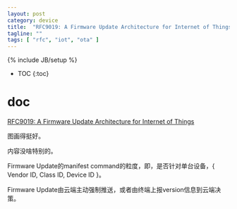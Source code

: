 ```yaml
---
layout: post
category: device
title:  "RFC9019: A Firmware Update Architecture for Internet of Things"
tagline: ""
tags: [ "rfc", "iot", "ota" ] 
---
```

{% include JB/setup %}

* TOC
{:toc}

# doc 

[RFC9019: A Firmware Update Architecture for Internet of Things](https://datatracker.ietf.org/doc/html/rfc9019)

图画得挺好。

内容没啥特别的。

Firmware Update的manifest command的粒度，即，是否针对单台设备，{ Vendor ID, Class ID, Device ID }。

Firmware Update由云端主动强制推送，或者由终端上报version信息到云端决策。


